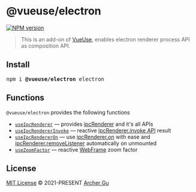 # @vueuse/electron

[![NPM version](https://img.shields.io/npm/v/@vueuse/electron?color=a1b858)](https://www.npmjs.com/package/@vueuse/electron)

> This is an add-on of [VueUse](https://github.com/vueuse/vueuse), enables electron renderer process API as composition API.

## Install

<pre class='language-bash'>
npm i <b>@vueuse/electron</b> electron
</pre>

## Functions

`@vueuse/electron` provides the following functions

<!--GENERATED LIST, DO NOT MODIFY MANUALLY-->
<!--FUNCTIONS_LIST_STARTS-->
  - [`useIpcRenderer`](https://vueuse.org/electron/useIpcRenderer/) — provides [ipcRenderer](https://www.electronjs.org/docs/api/ipc-renderer) and it's all APIs
  - [`useIpcRendererInvoke`](https://vueuse.org/electron/useIpcRendererInvoke/) — reactive [ipcRenderer.invoke API](https://www.electronjs.org/docs/api/ipc-renderer#ipcrendererinvokechannel-args) result
  - [`useIpcRendererOn`](https://vueuse.org/electron/useIpcRendererOn/) — use [ipcRenderer.on](https://www.electronjs.org/docs/api/ipc-renderer#ipcrendereronchannel-listener) with ease and [ipcRenderer.removeListener](https://www.electronjs.org/docs/api/ipc-renderer#ipcrendererremovelistenerchannel-listener) automatically on unmounted
  - [`useZoomFactor`](https://vueuse.org/electron/useZoomFactor/) — reactive [WebFrame](https://www.electronjs.org/docs/api/web-frame#webframe) zoom factor


<!--FUNCTIONS_LIST_ENDS-->

## License

[MIT License](https://github.com/vueuse/vueuse/blob/master/LICENSE) © 2021-PRESENT [Archer Gu](https://github.com/ArcherGu)
